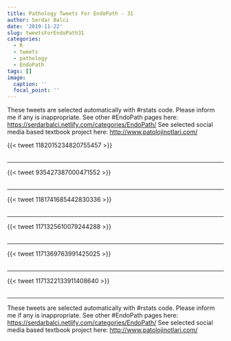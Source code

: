 ```yaml
---
title: Pathology Tweets For EndoPath - 31
author: Serdar Balci
date: '2019-11-22'
slug: tweetsForEndoPath31
categories:
  - R
  - tweets
  - pathology
  - EndoPath
tags: []
image:
  caption: ''
  focal_point: ''
---
```



These tweets are selected automatically with #rstats code. Please inform me if any is inappropriate.
See other #EndoPath pages here: https://serdarbalci.netlify.com/categories/EndoPath/ 
See selected social media based textbook project here: http://www.patolojinotlari.com/

{{< tweet 1182015234820755457 >}}
<br>
<br>
<hr>
{{< tweet 935427387000471552 >}}
<br>
<br>
<hr>
{{< tweet 1181741685442830336 >}}
<br>
<br>
<hr>
{{< tweet 1171325610079244288 >}}
<br>
<br>
<hr>
{{< tweet 1171369763991425025 >}}
<br>
<br>
<hr>
{{< tweet 1171322133911408640 >}}
<br>
<br>
<hr>


These tweets are selected automatically with #rstats code. Please inform me if any is inappropriate.
See other #EndoPath pages here: https://serdarbalci.netlify.com/categories/EndoPath/ 
See selected social media based textbook project here: http://www.patolojinotlari.com/
